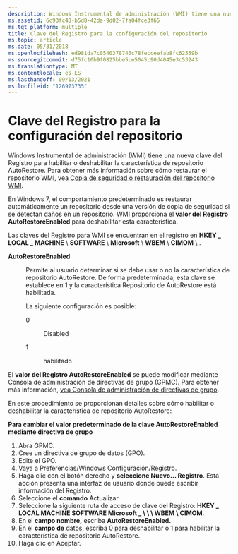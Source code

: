 ```yaml
---
description: Windows Instrumental de administración (WMI) tiene una nueva clave del Registro para habilitar o deshabilitar la característica de repositorio AutoRestore.
ms.assetid: 6c93fc40-b5d8-42da-9d02-7fa04fce3f65
ms.tgt_platform: multiple
title: Clave del Registro para la configuración del repositorio
ms.topic: article
ms.date: 05/31/2018
ms.openlocfilehash: ed981da7c0540378746c78fecceefab8fc62559b
ms.sourcegitcommit: d75fc10b9f0825bbe5ce5045c90d4045e3c53243
ms.translationtype: MT
ms.contentlocale: es-ES
ms.lasthandoff: 09/13/2021
ms.locfileid: "126973735"
---
```

# <a name="registry-key-for-repository-configuration"></a>Clave del Registro para la configuración del repositorio

Windows Instrumental de administración (WMI) tiene una nueva clave del Registro para habilitar o deshabilitar la característica de repositorio AutoRestore. Para obtener más información sobre cómo restaurar el repositorio WMI, vea [Copia de seguridad o restauración del repositorio WMI](/previous-versions/windows/it-pro/windows-server-2008-R2-and-2008/cc731460(v=ws.11)).

En Windows 7, el comportamiento predeterminado es restaurar automáticamente un repositorio desde una versión de copia de seguridad si se detectan daños en un repositorio. WMI proporciona el **valor del Registro AutoRestoreEnabled** para deshabilitar esta característica.

Las claves del Registro para WMI se encuentran en el registro en **HKEY \_ LOCAL \_ MACHINE** \\ **SOFTWARE** \\ **Microsoft** \\ **WBEM** \\ **CIMOM** \\ .

<dl> <dt>

<span id="AutoRestoreEnabled"></span><span id="autorestoreenabled"></span><span id="AUTORESTOREENABLED"></span>**AutoRestoreEnabled**
</dt> <dd>

Permite al usuario determinar si se debe usar o no la característica de repositorio AutoRestore. De forma predeterminada, esta clave se establece en 1 y la característica Repositorio de AutoRestore está habilitada.

La siguiente configuración es posible:

<dl> <dt>

<span id="0"></span>0
</dt> <dd>

Disabled

</dd> <dt>

<span id="1"></span>1
</dt> <dd>

habilitado

</dd> </dl> </dd> </dl>

El **valor del Registro AutoRestoreEnabled** se puede modificar mediante Consola de administración de directivas de grupo (GPMC). Para obtener más información, [vea Consola de administración de directivas de grupo](/previous-versions/windows/desktop/gpmc/group-policy-management-console-portal).

En este procedimiento se proporcionan detalles sobre cómo habilitar o deshabilitar la característica de repositorio AutoRestore:

**Para cambiar el valor predeterminado de la **clave AutoRestoreEnabled** mediante directiva de grupo**

1.  Abra GPMC.
2.  Cree un directiva de grupo de datos (GPO).
3.  Edite el GPO.
4.  Vaya a Preferencias/Windows Configuración/Registro.
5.  Haga clic con el botón derecho y **seleccione Nuevo... Registro**. Esta acción presenta una interfaz de usuario donde puede escribir información del Registro.
6.  Seleccione el **comando** Actualizar.
7.  Seleccione la siguiente ruta de acceso de clave del Registro: **HKEY \_ LOCAL MACHINE SOFTWARE Microsoft \_ \\ \\ \\ WBEM \\ CIMOM**.
8.  En el **campo nombre,** escriba **AutoRestoreEnabled.**
9.  En el **campo de** datos, escriba 0 para deshabilitar o 1 para habilitar la característica de repositorio AutoRestore.
10. Haga clic en Aceptar.

 

 
